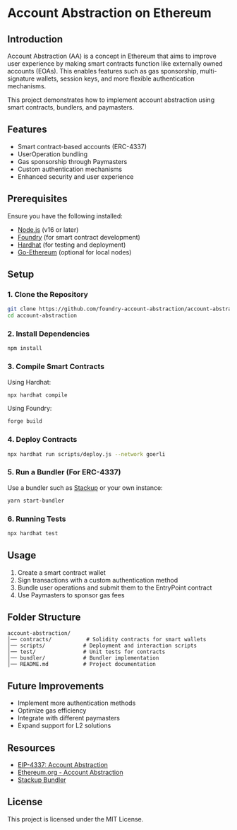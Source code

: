 # Account Abstraction on Ethereum

## Introduction
Account Abstraction (AA) is a concept in Ethereum that aims to improve user experience by making smart contracts function like externally owned accounts (EOAs). This enables features such as gas sponsorship, multi-signature wallets, session keys, and more flexible authentication mechanisms.

This project demonstrates how to implement account abstraction using smart contracts, bundlers, and paymasters.

## Features
- Smart contract-based accounts (ERC-4337)
- UserOperation bundling
- Gas sponsorship through Paymasters
- Custom authentication mechanisms
- Enhanced security and user experience

## Prerequisites
Ensure you have the following installed:
- [Node.js](https://nodejs.org/en/download/) (v16 or later)
- [Foundry](https://getfoundry.sh/) (for smart contract development)
- [Hardhat](https://hardhat.org/) (for testing and deployment)
- [Go-Ethereum](https://geth.ethereum.org/) (optional for local nodes)

## Setup
### 1. Clone the Repository
```sh
git clone https://github.com/foundry-account-abstraction/account-abstraction.git
cd account-abstraction
```

### 2. Install Dependencies
```sh
npm install
```

### 3. Compile Smart Contracts
Using Hardhat:
```sh
npx hardhat compile
```
Using Foundry:
```sh
forge build
```

### 4. Deploy Contracts
```sh
npx hardhat run scripts/deploy.js --network goerli
```

### 5. Run a Bundler (For ERC-4337)
Use a bundler such as [Stackup](https://stackup.sh/) or your own instance:
```sh
yarn start-bundler
```

### 6. Running Tests
```sh
npx hardhat test
```

## Usage
1. Create a smart contract wallet
2. Sign transactions with a custom authentication method
3. Bundle user operations and submit them to the EntryPoint contract
4. Use Paymasters to sponsor gas fees

## Folder Structure
```
account-abstraction/
│── contracts/           # Solidity contracts for smart wallets
│── scripts/            # Deployment and interaction scripts
│── test/               # Unit tests for contracts
│── bundler/            # Bundler implementation
│── README.md           # Project documentation
```

## Future Improvements
- Implement more authentication methods
- Optimize gas efficiency
- Integrate with different paymasters
- Expand support for L2 solutions

## Resources
- [EIP-4337: Account Abstraction](https://eips.ethereum.org/EIPS/eip-4337)
- [Ethereum.org - Account Abstraction](https://ethereum.org/en/developers/docs/account-abstraction/)
- [Stackup Bundler](https://stackup.sh/)

## License
This project is licensed under the MIT License.

